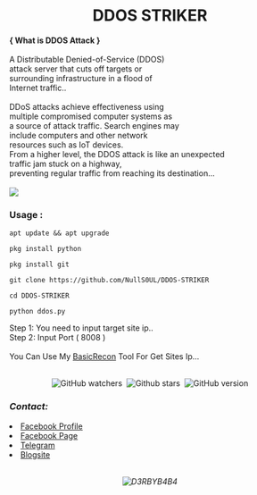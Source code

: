 <h1 align="center">DDOS STRIKER</h1>
<B>{ What is DDOS Attack }</B><br><br>
A Distributable Denied-of-Service (DDOS)<br>
attack server that cuts off targets or<br>
surrounding infrastructure in a flood of<br>
Internet traffic..<br><br>
DDoS attacks achieve effectiveness using<br>
multiple compromised computer systems as<br>
a source of attack traffic. Search engines may<br>
include computers and other network<br>
resources such as IoT devices.<br>
From a higher level, the DDOS attack is like an unexpected<br>
traffic jam stuck on a highway,<br>
preventing regular traffic from reaching its destination...
<br><br>
<img src="https://l.top4top.io/p_2150dramt0.jpg" height="wrap_content" width="wrap_content">

<h3>Usage :</h3>

```
apt update && apt upgrade

pkg install python

pkg install git

git clone https://github.com/NullS0UL/DDOS-STRIKER

cd DDOS-STRIKER

python ddos.py

```
Step 1: You need to input target site ip..
<br>
Step 2: Input Port ( 8008 )
<br><br>
You Can Use My <a href="https://github.com/NullS0UL/BasicRecon">BasicRecon</a> Tool For Get Sites Ip...
<br><br>
<p align="center"><img alt="GitHub watchers" src="https://img.shields.io/github/watchers/NullS0UL/DDOS-STRIKER?style=social">&#160&#160;<img alt="Github stars" src="https://img.shields.io/github/stars/NullS0UL/DDOS-STRIKER?style=social">&#160&#160;<img title="GitHub version" src="https://d25lcipzij17d.cloudfront.net/badge.svg?id=gh&type=6&v=2.0&x2=0" ></a><br>

<i><h3>Contact:</h3></i>
<li><a href="https://www.facebook.com/nulls0ul.69/">Facebook Profile</a></li>
<li><a href="https://www.facebook.com/nulls0ul.ofc/">Facebook Page</a></li>
<li><a href="https://t.me/NullS0UL/">Telegram</a></li>
<li><a href="https://nulls0ul.blogspot.com/">Blogsite</a></li>
<br>
<i><p align="center"><img title="D3RBYB4B4" src="https://img.shields.io/badge/D3RBYB4B4-%23E4405F.svg?&style=for-the-badge&logo=web&logoColor=white"></a></p></i>

